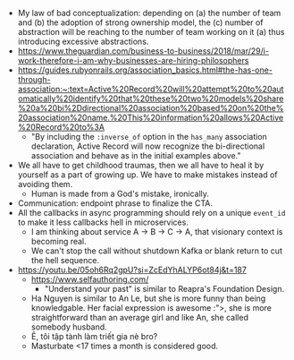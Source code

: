 - My law of bad conceptualization: depending on (a) the number of team and (b) the adoption of strong ownership model, the (c) number of abstraction will be reaching to the number of team working on it (a) thus introducing excessive abstractions.
- https://www.theguardian.com/business-to-business/2018/mar/29/i-work-therefore-i-am-why-businesses-are-hiring-philosophers
- https://guides.rubyonrails.org/association_basics.html#the-has-one-through-association:~:text=Active%20Record%20will%20attempt%20to%20automatically%20identify%20that%20these%20two%20models%20share%20a%20bi%2Ddirectional%20association%20based%20on%20the%20association%20name.%20This%20information%20allows%20Active%20Record%20to%3A
	- "By including the `:inverse_of` option in the `has_many` association declaration, Active Record will now recognize the bi-directional association and behave as in the initial examples above."
- We all have to get childhood traumas, then we all have to heal it by yourself as a part of growing up. We have to make mistakes instead of avoiding them.
	- Human is made from a God's mistake, ironically.
- Communication: endpoint phrase to finalize the CTA.
- All the callbacks in async programming should rely on a unique `event_id` to make it less callbacks hell in microservices.
	- I am thinking about service A -> B -> C -> A, that visionary context is becoming real.
	- We can't stop the call without shutdown Kafka or blank return to cut the hell sequence.
- https://youtu.be/05oh6Rq2gpU?si=ZcEdYhALYP6ot84j&t=187
	- https://www.selfauthoring.com/
		- "Understand your past" is similar to Reapra's Foundation Design.
	- Ha Nguyen is similar to An Le, but she is more funny than being knowledgable. Her facial expression is awesome :">, she is more straightforward than an average girl and like An, she called somebody husband.
	- Ê, tôi tập tành làm triết gia nè bro?
	- Masturbate <17 times a month is considered good.